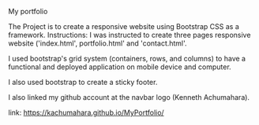 My portfolio

The Project is to create a responsive website using Bootstrap CSS as a framework.
Instructions: I was instructed to create three pages responsive website ('index.html', portfolio.html' and 'contact.html'. 

I used bootstrap's grid system (containers, rows, and columns) to have a functional and deployed application on mobile device and computer.

I also used bootstrap to create a sticky footer. 

I also linked my github account at the navbar logo (Kenneth Achumahara).




link: https://kachumahara.github.io/MyPortfolio/